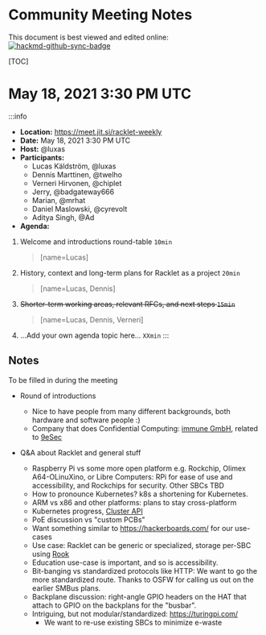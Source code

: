 # Community Meeting Notes

This document is best viewed and edited online: [![hackmd-github-sync-badge](https://hackmd.io/P7WKiyZSTpCeyfpj3Lm2Fw/badge)](https://hackmd.io/P7WKiyZSTpCeyfpj3Lm2Fw)

[TOC]

# May 18, 2021 3:30 PM UTC

:::info
- **Location:** https://meet.jit.si/racklet-weekly
- **Date:** May 18, 2021 3:30 PM UTC
- **Host:** @luxas
- **Participants:**
    - Lucas Käldström, @luxas
    - Dennis Marttinen, @twelho
    - Verneri Hirvonen, @chiplet
    - Jerry, @badgateway666
    - Marian, @mrhat
    - Daniel Maslowski, @cyrevolt
    - Aditya Singh, @Ad
- **Agenda:**

1. Welcome and introductions round-table `10min`
	> [name=Lucas]
1. History, context and long-term plans for Racklet as a project `20min`
    > [name=Lucas, Dennis]
1. ~~Shorter-term working areas, relevant RFCs, and next steps `15min`~~
    > [name=Lucas, Dennis, Verneri]
1. ...Add your own agenda topic here...  `XXmin`
:::

## Notes

To be filled in during the meeting

- Round of introductions
  - Nice to have people from many different backgrounds, both hardware and software people :)
  - Company that does Confidential Computing: [immune GmbH](https://immu.ne/), related to [9eSec](https://9esec.io/)

- Q&A about Racklet and general stuff
  - Raspberry Pi vs some more open platform e.g. Rockchip, Olimex A64-OLinuXino, or Libre Computers: RPi for ease of use and accessibility, and Rockchips for security. Other SBCs TBD
  - How to pronounce Kubernetes? k8s a shortening for Kubernetes.
  - ARM vs x86 and other platforms: plans to stay cross-platform
  - Kubernetes progress, [Cluster API](https://github.com/kubernetes-sigs/cluster-api)
  - PoE discussion vs "custom PCBs"
  - Want something similar to https://hackerboards.com/ for our use-cases
  - Use case: Racklet can be generic or specialized, storage per-SBC using [Rook](https://rook.io/)
  - Education use-case is important, and so is accessibility.
  - Bit-banging vs standardized protocols like HTTP: We want to go the more standardized route. Thanks to OSFW for calling us out on the earlier SMBus plans.
  - Backplane discussion: right-angle GPIO headers on the HAT that attach to GPIO on the backplans for the "busbar".
  - Intriguing, but not modular/standardized: https://turingpi.com/
    - We want to re-use existing SBCs to minimize e-waste